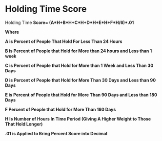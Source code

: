 # Holding Time Score

Holding Time **Score= (A\*H+B\*H+C\*H+D\*H+E\*H+F\*H/6)\*.01**

**Where**&#x20;

**A is Percent of People That Hold For Less Than 24 Hours**

**B is Percent of People that Hold for More than 24 hours and Less than 1 week**

**C is Percent of People that Hold for More than 1 Week and Less Than 30 Days**

**D is Percent of People that Hold for More Than 30 Days and Less than 90 Days**&#x20;

**E is Percent of People that Hold for More Than 90 Days and Less than 180 Days**

**F Percent of People that Hold for More Than 180 Days**

**H Is Number of Hours In Time Period (Giving A Higher Weight to Those That Hold Longer)**

**.01 is Applied to Bring Percent Score into Decimal**

